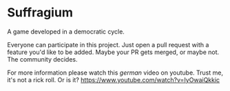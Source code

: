 # Suffragium
A game developed in a democratic cycle.

Everyone can participate in this project. Just open a pull request
with a feature you'd like to be added.
Maybe your PR gets merged, or maybe not. The community decides.

For more information please watch this *german* video on youtube.
Trust me, it's not a rick roll. Or is it?
https://www.youtube.com/watch?v=IyOwaiQkkic